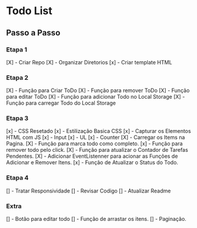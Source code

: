 # Todo List


## Passo a Passo


### Etapa 1

[X] - Criar Repo
[X] - Organizar Diretorios
[x] - Criar template HTML

### Etapa 2

[X] - Função para Criar ToDo
[X] - Função para remover ToDo
[X] - Função para editar ToDo
[X] - Função para adicionar Todo no Local Storage
[X] - Função para carregar Todo do Local Storage


### Etapa 3

[x] - CSS Resetado
[x] - Estilização Basica CSS
[x] - Capturar os Elementos HTML com JS
    [x] - Input
    [x] - UL
    [x] - Counter
[X] - Carregar os Items na Pagina.
[X] - Função para marca todo como completo.
[x] - Função para remover todo pelo click.
[X] - Função para atualizar o Contador de Tarefas Pendentes.
[X] - Adicionar EventListenner para acionar as Funções de Adicionar e Remover Itens.
[x] - Função de Atualizar o Status do Todo.

### Etapa 4

[] - Tratar Responsividade
[] - Revisar Codigo
[] - Atualizar Readme

### Extra
[] - Botão para editar todo
[] - Função de arrastar os itens.
[] - Paginação.
